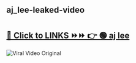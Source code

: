 
 ## aj_lee-leaked-video 

# <h2><a href="https://clipsfans.com/aj_lee&ref=git">🔗 Click to LINKS ⏩⏩ 👉 🟢 aj lee </a></h2>

<a href="https://clipsfans.com/aj_lee&ref=git" rel="nofollow" data-target="animated-image.originalLink"><img src="https://i.ibb.co.com/xMMVF88/686577567.gif" alt="Viral Video Original" style="max-width: 100%; display: inline-block;" data-target="animated-image.originalImage"></a>
